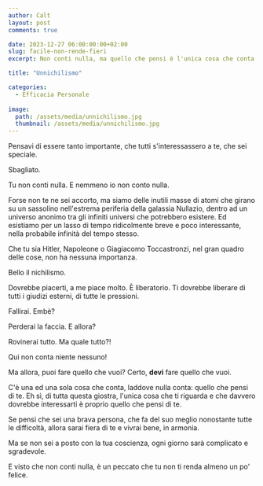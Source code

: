 ```yaml
---
author: Calt
layout: post
comments: true

date: 2023-12-27 06:00:00:00+02:00  
slug: facile-non-rende-fieri
excerpt: Non conti nulla, ma quello che pensi è l'unica cosa che conta.

title: "Unnichilismo"

categories:
  - Efficacia Personale
  
image:
  path: /assets/media/unnichilismo.jpg
  thumbnail: /assets/media/unnichilismo.jpg
---
```


Pensavi di essere tanto importante, che tutti s'interessassero a te, che sei speciale.

Sbagliato.

Tu non conti nulla. E nemmeno io non conto nulla.

Forse non te ne sei accorto, ma siamo delle inutili masse di atomi che girano su un sassolino nell'estrema periferia della galassia Nullazio, dentro ad un universo anonimo tra gli infiniti universi che potrebbero esistere. Ed esistiamo per un lasso di tempo ridicolmente breve e poco interessante, nella probabile infinità del tempo stesso.

Che tu sia Hitler, Napoleone o Giagiacomo Toccastronzi, nel gran quadro delle cose, non ha nessuna importanza. 

Bello il nichilismo. 

Dovrebbe piacerti, a me piace molto. È liberatorio. Ti dovrebbe liberare di tutti i giudizi esterni, di tutte le pressioni.

Fallirai. Embè?

Perderai la faccia. E allora?

Rovinerai tutto. Ma quale tutto?!

Qui non conta niente nessuno!

Ma allora, puoi fare quello che vuoi? Certo, **devi** fare quello che vuoi.

C'è una ed una sola cosa che conta, laddove nulla conta: quello che pensi di te. Eh sì, di tutta questa giostra, l'unica cosa che ti riguarda e che davvero dovrebbe interessarti è proprio quello che pensi di te.

Se pensi che sei una brava persona, che fa del suo meglio nonostante tutte le difficoltà, allora sarai fiera di te e vivrai bene, in armonia.

Ma se non sei a posto con la tua coscienza, ogni giorno sarà complicato e sgradevole.

E visto che non conti nulla, è un peccato che tu non ti renda almeno un po' felice.